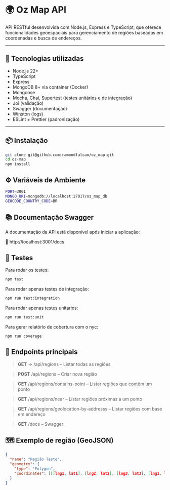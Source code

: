 # 🌍 Oz Map API

API RESTful desenvolvida com Node.js, Express e TypeScript, que oferece funcionalidades geoespaciais para gerenciamento de regiões baseadas em coordenadas e busca de endereços.

---

## 🚀 Tecnologias utilizadas

- Node.js 22+
- TypeScript
- Express
- MongoDB 8+ via container (Docker)
- Mongoose
- Mocha, Chai, Supertest (testes unitários e de integração)
- Joi (validação)
- Swagger (documentação)
- Winston (logs)
- ESLint + Prettier (padronização)

---

## 📦 Instalação

```bash
git clone git@github.com:ramondfalcao/oz_map.git
cd oz-map
npm install
```

## ⚙️ Variáveis de Ambiente
```bash
PORT=3001
MONGO_URI=mongodb://localhost:27017/oz_map_db
GEOCODE_COUNTRY_CODE=BR
```

## 📚 Documentação Swagger
A documentação da API está disponível após iniciar a aplicação:

🔗 http://localhost:3001/docs

## 🧪 Testes

Para rodar os testes:
```bash
npm test
```

Para rodar apenas testes de integração:
```bash
npm run test:integration
```

Para rodar apenas testes unitarios:
```bash
npm run test:unit
```

Para gerar relatório de cobertura com o nyc:
```bash
npm run coverage
```

## 📌 Endpoints principais

> **GET** -> /api/regions – Listar todas as regiões

> **POST** /api/regions – Criar nova região

> **GET**  /api/regions/contains-point – Listar regiões que contêm um ponto

> **GET**  /api/regions/near – Listar regiões próximas a um ponto

> **GET**  /api/regions/geolocation-by-addresss – Listar regiões com base em endereço
 
> **GET** /docs – Swagger

## 🗺️ Exemplo de região (GeoJSON)

```json
{
  "name": "Região Teste",
  "geometry": {
    "type": "Polygon",
    "coordinates": [[[lng1, lat1], [lng2, lat2], [lng3, lat3], [lng1, lat1]]]
  }
}
```